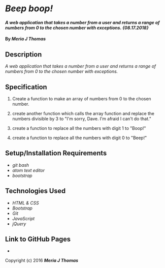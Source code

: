 # _Beep boop!_

#### _A web application that takes a number from a user and returns a range of numbers from 0 to the chosen number with exceptions. {08.17.2018}_

#### By _**Meria J Thomas**_

## Description

_A web application that takes a number from a user and returns a range of numbers from 0 to the chosen number with exceptions._

## Specification

1. Create a function to make an array of numbers from 0 to the chosen number.

2. create another function which calls the array function and replace the numbers divisible by 3 to "I'm sorry, Dave. I'm afraid I can't do that."

3. create a function to replace all the numbers with digit 1 to "Boop!"

4. create a function to replace all the numbers with digit 0 to "Beep!"

## Setup/Installation Requirements

* _git bash_
* _atom text editor_
* _bootstrap_

## Technologies Used

* _HTML & CSS_
* _Bootstrap_
* _Git_
* _JavaScript_
* _jQuery_

## Link to GitHub Pages
* 

Copyright (c) 2016 **_Meria J Thomas_**
